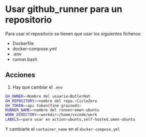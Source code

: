 # Usar github_runner para un repositorio

Para usar el repositorio se tienen que usar los siguientes ficheros:

- Dockerfile
- docker-compose.yml
- .env
- runner.bash

## Acciones

1. Hay que cambiar el `.env`

```bash
GH_OWNER=<Nombre del usuario>ButlerHat
GH_REPOSITORY=<nombre del repo.>CicloZero
GH_TOKEN=<api token(fine grained)>
RUNNER_NAME=<nombre del runner>omen-ubuntu
WORK_DIRECTORY=<workdir>/home/vscode/work
LABELS=<para usar en action>ubuntu,self-hosted,omen-ubuntu
```

Y cambiarle el `container_name` en el `docker-compose.yml`
